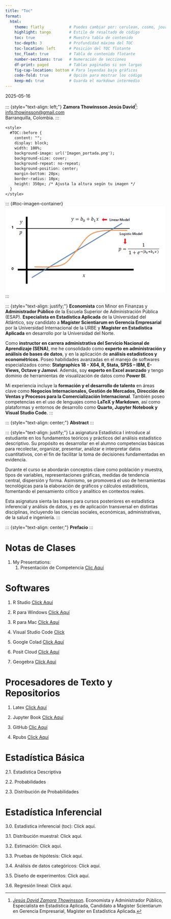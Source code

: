 ```yaml
---
title: "Toc"
format:
  html:
    theme: flatly           # Puedes cambiar por: cerulean, cosmo, journal, lumen, united
    highlight: tango        # Estilo de resaltado de código
    toc: true               # Muestra tabla de contenido
    toc-depth: 3            # Profundidad máxima del TOC
    toc-location: left      # Posición del TOC flotante
    toc_float: true         # Tabla de contenido flotante
    number-sections: true   # Numeración de secciones
    df-print: paged         # Tablas paginadas si son largas
    fig-cap-location: bottom # Para leyendas bajo gráficos
    code-fold: true         # Opción para mostrar los código
    keep-md: true           # Guarda el markdown intermedio
---
```




2025-05-16

::: {style="text-align: left;"}
**Zamora Thowinsson Jesús David**[^1]:<br> [info.thowinsson\@gmail.com](mailto:info.thowinsson@gmail.com)<br>Barranquilla, Colombia.
:::

[^1]: [*Jesús David Zamora Thowinsson*](https://es.overleaf.com/project/67fc8e737a504451f7115483). Economista y Administrador Público, Especialista en Estadística Aplicada, Candidato a Magíster Scientiarum en Gerencia Empresarial, Magíster en Estadística Aplicada.

```{=html}
<style>
  #TOC::before {
    content: "";
    display: block;
    width: 100%;
    background-image: url('Imagen_portada.png');
    background-size: cover;
    background-repeat: no-repeat;
    background-position: center;
    margin-bottom: 20px;
    border-radius: 10px;
    height: 350px; /* Ajusta la altura según tu imagen */
  }
</style>
```

::: {#toc-imagen-container}
<img src="Portada2.jpg" alt="Ejercicios de Practicas" id="imagen-toc"/>
:::

::: {style="text-align: justify;"}
**Economista** con Minor en Finanzas y **Administrador Público** de la Escuela Superior de Administración Pública (ESAP). **Especialista en Estadística Aplicada** de la Universidad del Atlántico, soy candidato a **Magíster Scientiarum en Gerencia Empresarial** por la Universidad Internacional de la URBE y **Magíster en Estadística Aplicada** en desarrollo por la Universidad del Norte.

Como **instructor en carrera administrativa del Servicio Nacional de Aprendizaje (SENA)**, me he consolidado como **experto en administración y análisis de bases de datos**, y en la aplicación de **análisis estadísticos y econométricos**. Poseo habilidades avanzadas en el manejo de softwares especializados como: **Statgraphics 18 - X64, R, Stata, SPSS – IBM, E-Views, Octave y Jamovi**. Además, soy **experto en Excel avanzado** y tengo dominio de herramientas de visualización de datos como **Power BI**.

Mi experiencia incluye la **formación y el desarrollo de talento** en áreas clave como **Negocios Internacionales, Gestión de Mercados, Dirección de Ventas y Procesos para la Comercialización Internacional**. También poseo competencias en el uso de lenguajes como **LaTeX y Markdown**, así como plataformas y entornos de desarrollo como **Quarto, Jupyter Notebook y Visual Studio Code**.
:::

::: {style="text-align: center;"}
**Abstract**
:::

::: {style="text-align: justify;"}
La asignatura Estadística I introduce al estudiante en los fundamentos teóricos y prácticos del análisis estadístico descriptivo. Su propósito es desarrollar en el alumno competencias básicas para recolectar, organizar, presentar, analizar e interpretar datos cuantitativos, con el fin de facilitar la toma de decisiones fundamentadas en evidencia.

Durante el curso se abordarán conceptos clave como población y muestra, tipos de variables, representaciones gráficas, medidas de tendencia central, dispersión y forma. Asimismo, se promoverá el uso de herramientas tecnológicas para la elaboración de gráficos y cálculos estadísticos, fomentando el pensamiento crítico y analítico en contextos reales.

Esta asignatura sienta las bases para cursos posteriores en estadística inferencial y análisis de datos, y es de aplicación transversal en distintas disciplinas, incluyendo las ciencias sociales, económicas, administrativas, de la salud e ingeniería.
:::

::: {style="text-align: center;"}
**Prefacio**
:::

# Notas de Clases

1.  My Presentations:
    1.  Presentación de Competencia [Clic Aquí](https://drive.google.com/file/d/1uvA5-Udr-HX7zh_5HX6BquzdpQ2ar37c/view)

# Softwares

1. R Studio [Click Aquí](https://posit.co/download/rstudio-desktop/)

2. R para Windows [Click Aquí](https://cran.r-project.org/bin/windows/base/)

3. R para Mac [Click Aquí](https://cran.r-project.org/bin/macosx/)

4. Visual Studio Code [Click](https://code.visualstudio.com/download)

5. Google Colad [Click Aquí](https://colab.google)

6. Posit Cloud [Click Aquí](https://posit.cloud/content/yours?sort=name_asc)

7. Geogebra [Clíck Aquí](https://www.geogebra.org/classic)

# Procesadores de Texto y Repositorios

1.  Latex [Click Aquí](https://es.overleaf.com/project)

2. Jupyter Book [Click Aquí](https://jupyterbook.org/en/stable/intro.html)

3. GitHub [Clic Aquí](https://github.com/jthowinsson?tab=stars)

4. Rpubs [Click Aquí](https://rpubs.com/j_zamoraTh)

# Estadística Básica

2.1. Estadística Descriptiva

2.2. Probabilidades

2.3. Distribución de Probabilidades

# Estadística Inferencial

3.0. Estadística inferencial (toc): Click aquí.

3.1. Distribución muestral: Click aquí.

3.2. Estimación: Click aquí.

3.3. Pruebas de hipótesis: Click aquí.

3.4. Análisis de datos categóricos: Click aquí.

3.5. Diseño de experimentos: Click aquí.

3.6. Regresión lineal: Click aquí.

